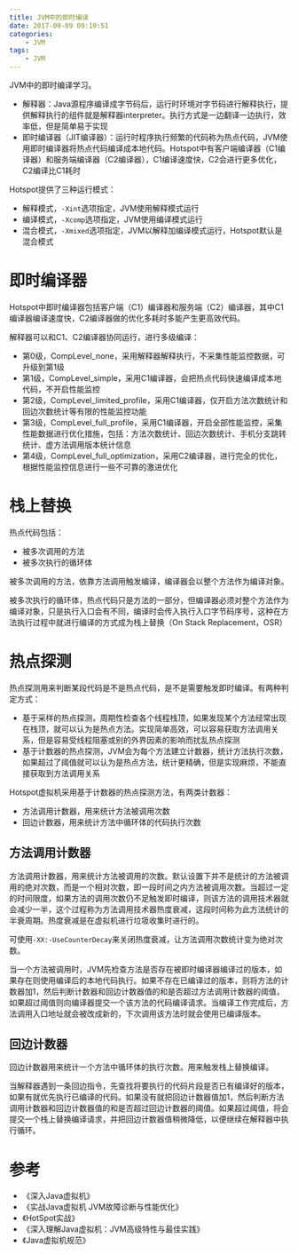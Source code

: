```yaml
---
title: JVM中的即时编译
date: 2017-09-09 09:19:51
categories: 
	- JVM
tags:
	- JVM
---
```


JVM中的即时编译学习。

<!--more-->

- 解释器：Java源程序编译成字节码后，运行时环境对字节码进行解释执行，提供解释执行的组件就是解释器interpreter。执行方式是一边翻译一边执行，效率低，但是简单易于实现
- 即时编译器（JIT编译器）：运行时程序执行频繁的代码称为热点代码，JVM使用即时编译器将热点代码编译成本地代码。Hotspot中有客户端编译器（C1编译器）和服务端编译器（C2编译器），C1编译速度快，C2会进行更多优化，C2编译比C1耗时

Hotspot提供了三种运行模式：

- 解释模式，`-Xint`选项指定，JVM使用解释模式运行
- 编译模式，`-Xcomp`选项指定，JVM使用编译模式运行
- 混合模式，`-Xmixed`选项指定，JVM以解释加编译模式运行，Hotspot默认是混合模式

# 即时编译器

Hotspot中即时编译器包括客户端（C1）编译器和服务端（C2）编译器，其中C1编译器编译速度快，C2编译器做的优化多耗时多能产生更高效代码。

解释器可以和C1、C2编译器协同运行，进行多级编译：

- 第0级，CompLevel_none，采用解释器解释执行，不采集性能监控数据，可升级到第1级
- 第1级，CompLevel_simple，采用C1编译器，会把热点代码快速编译成本地代码，不开启性能监控
- 第2级，CompLevel_limited_profile，采用C1编译器，仅开启方法次数统计和回边次数统计等有限的性能监控功能
- 第3级，CompLevel_full_profile，采用C1编译器，开启全部性能监控，采集性能数据进行优化措施，包括：方法次数统计、回边次数统计、手机分支跳转统计、虚方法调用版本统计信息
- 第4级，CompLevel_full_optimization，采用C2编译器，进行完全的优化，根据性能监控信息进行一些不可靠的激进优化

# 栈上替换

热点代码包括：

- 被多次调用的方法
- 被多次执行的循环体

被多次调用的方法，依靠方法调用触发编译，编译器会以整个方法作为编译对象。

被多次执行的循环体，热点代码只是方法的一部分，但编译器必须对整个方法作为编译对象，只是执行入口会有不同，编译时会传入执行入口字节码序号，这种在方法执行过程中就进行编译的方式成为栈上替换（On Stack Replacement，OSR）

# 热点探测

热点探测用来判断某段代码是不是热点代码，是不是需要触发即时编译。有两种判定方式：

- 基于采样的热点探测，周期性检查各个线程栈顶，如果发现某个方法经常出现在栈顶，就可以认为是热点方法。实现简单高效，可以容易获取方法调用关系，但是容易受线程阻塞或别的外界因素的影响而扰乱热点探测
- 基于计数器的热点探测，JVM会为每个方法建立计数器，统计方法执行次数，如果超过了阈值就可以认为是热点方法，统计更精确，但是实现麻烦，不能直接获取到方法调用关系

Hotspot虚拟机采用基于计数器的热点探测方法，有两类计数器：

- 方法调用计数器，用来统计方法被调用次数
- 回边计数器，用来统计方法中循环体的代码执行次数

## 方法调用计数器

方法调用计数器，用来统计方法被调用的次数。默认设置下并不是统计的方法被调用的绝对次数，而是一个相对次数，即一段时间之内方法被调用次数。当超过一定的时间限度，如果方法的调用次数仍不足触发即时编译，则该方法的调用技术器就会减少一半，这个过程称为方法调用技术器热度衰减，这段时间称为此方法统计的半衰周期。热度衰减是在虚拟机进行垃圾收集时进行的。

可使用`-XX:-UseCounterDecay`来关闭热度衰减，让方法调用次数统计变为绝对次数。

当一个方法被调用时，JVM先检查方法是否存在被即时编译器编译过的版本，如果存在则使用编译后的本地代码执行。如果不存在已编译过的版本，则将方法的计数器加1，然后判断计数器和回边计数器值的和是否超过方法调用计数器的阈值，如果超过阈值则向编译器提交一个该方法的代码编译请求。当编译工作完成后，方法调用入口地址就会被改成新的，下次调用该方法时就会使用已编译版本。

## 回边计数器

回边计数器用来统计一个方法中循环体的执行次数。用来触发栈上替换编译。

当解释器遇到一条回边指令，先查找将要执行的代码片段是否已有编译好的版本，如果有就优先执行已编译的代码。如果没有就把回边计数器值加1，然后判断方法调用计数器和回边计数器值的和是否超过回边计数器的阈值。如果超过阈值，将会提交一个栈上替换编译请求，并把回边计数器值稍微降低，以便继续在解释器中执行循环。



# 参考

- 《深入Java虚拟机》
- 《实战Java虚拟机 JVM故障诊断与性能优化》
- 《HotSpot实战》
- 《深入理解Java虚拟机：JVM高级特性与最佳实践》
- 《Java虚拟机规范》